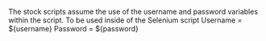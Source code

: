 The stock scripts assume the use of the username and password variables within the script. 
To be used inside of the Selenium script
Username = ${username}
Password = ${password}
